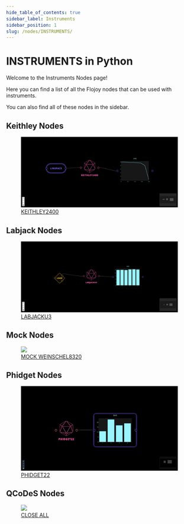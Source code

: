 ```yaml
---
hide_table_of_contents: true
sidebar_label: Instruments
sidebar_position: 1
slug: /nodes/INSTRUMENTS/
---
```


# INSTRUMENTS in Python

Welcome to the Instruments Nodes page!

Here you can find a list of all the Flojoy nodes that can be used with instruments.

You can also find all of these nodes in the sidebar.

## Keithley Nodes

<div className="flex flex-wrap" style={{ marginLeft: "-55px" }}>

<div className="p-4">
<a href="/nodes/INSTRUMENTS/KEITHLEY/KEITHLEY2400/">
<figure style={{ width: "200px", height: "200px", objectFit: "scale-down", marginRight: "15px" }}>
<img src="https://raw.githubusercontent.com/flojoy-ai/docs/main/docs/nodes/INSTRUMENTS/KEITHLEY/KEITHLEY2400/examples/EX1/output.jpeg" style={{ width: "200px", height: "200px", objectFit: "scale-down", marginRight: "15px" }} />
<figcaption>KEITHLEY2400</figcaption>
</figure>
</a></div>

</div>

## Labjack Nodes

<div className="flex flex-wrap" style={{ marginLeft: "-55px" }}>

<div className="p-4">
<a href="/nodes/INSTRUMENTS/LABJACK/LABJACKU3/">
<figure style={{ width: "200px", height: "200px", objectFit: "scale-down", marginRight: "15px" }}>
<img src="https://raw.githubusercontent.com/flojoy-ai/docs/main/docs/nodes/INSTRUMENTS/LABJACK/LABJACKU3/examples/EX1/output.jpeg" style={{ width: "200px", height: "200px", objectFit: "scale-down", marginRight: "15px" }} />
<figcaption>LABJACKU3</figcaption>
</figure>
</a></div>

</div>

## Mock Nodes

<div className="flex flex-wrap" style={{ marginLeft: "-55px" }}>

<div className="p-4">
<a href="/nodes/INSTRUMENTS/MOCK/MOCK_WEINSCHEL8320/">
<figure style={{ width: "200px", height: "200px", objectFit: "scale-down", marginRight: "15px" }}>
<img src="https://raw.githubusercontent.com/flojoy-ai/docs/main/docs/nodes/INSTRUMENTS/MOCK/MOCK_WEINSCHEL8320/examples/EX1/output.jpeg" style={{ width: "200px", height: "200px", objectFit: "scale-down", marginRight: "15px" }} />
<figcaption>MOCK WEINSCHEL8320</figcaption>
</figure>
</a></div>

</div>

## Phidget Nodes

<div className="flex flex-wrap" style={{ marginLeft: "-55px" }}>

<div className="p-4">
<a href="/nodes/INSTRUMENTS/PHIDGET/PHIDGET22/">
<figure style={{ width: "200px", height: "200px", objectFit: "scale-down", marginRight: "15px" }}>
<img src="https://raw.githubusercontent.com/flojoy-ai/docs/main/docs/nodes/INSTRUMENTS/PHIDGET/PHIDGET22/examples/EX1/output.jpeg" style={{ width: "200px", height: "200px", objectFit: "scale-down", marginRight: "15px" }} />
<figcaption>PHIDGET22</figcaption>
</figure>
</a></div>

</div>

## QCoDeS Nodes

<div className="flex flex-wrap" style={{ marginLeft: "-55px" }}>

<div className="p-4">
<a href="/nodes/INSTRUMENTS/QCODES/CLOSE_ALL/">
<figure style={{ width: "200px", height: "200px", objectFit: "scale-down", marginRight: "15px" }}>
<img src="https://raw.githubusercontent.com/flojoy-ai/docs/main/docs/nodes/INSTRUMENTS/QCODES/CLOSE_ALL/examples/EX1/output.jpeg" style={{ width: "200px", height: "200px", objectFit: "scale-down", marginRight: "15px" }} />
<figcaption>CLOSE ALL</figcaption>
</figure>
</a></div>

</div>